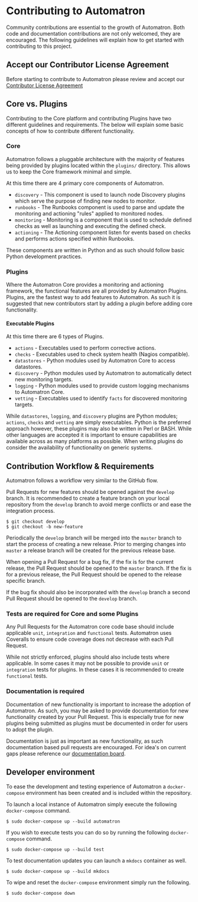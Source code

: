 # Contributing to Automatron

Community contributions are essential to the growth of Automatron. Both code and documentation contributions are not only welcomed, they are encouraged. The following guidelines will explain how to get started with contributing to this project.

## Accept our Contributor License Agreement

Before starting to contribute to Automatron please review and accept our [Contributor License Agreement](https://goo.gl/forms/44vauc2jjlNlln2t1)

## Core vs. Plugins

Contributing to the Core platform and contributing Plugins have two different guidelines and requirements. The below will explain some basic concepts of how to contribute different functionality.

### Core

Automatron follows a pluggable architecture with the majority of features being provided by plugins located within the `plugins/` directory. This allows us to keep the Core framework minimal and simple.

At this time there are 4 primary core components of Automatron.

  * `discovery` - This component is used to launch node Discovery plugins which serve the purpose of finding new nodes to monitor.
  * `runbooks` - The Runbooks component is used to parse and update the monitoring and actioning "rules" applied to monitored nodes.
  * `monitoring` - Monitoring is a component that is used to schedule defined checks as well as launching and executing the defined check.
  * `actioning` - The Actioning component listen for events based on checks and performs actions specified within Runbooks.

These components are written in Python and as such should follow basic Python development practices.

### Plugins

Where the Automatron Core provides a monitoring and actioning framework, the functional features are all provided by Automatron Plugins. Plugins, are the fastest way to add features to Automatron. As such it is suggested that new contributors start by adding a plugin before adding core functionality.

#### Executable Plugins

At this time there are 6 types of Plugins.

  * `actions` - Executables used to perform corrective actions.
  * `checks` - Executables used to check system health (Nagios compatible).
  * `datastores` - Python modules used by Automatron Core to access datastores.
  * `discovery` - Python modules used by Automatron to automatically detect new monitoring targets.
  * `logging` - Python modules used to provide custom logging mechanisms to Automatron Core.
  * `vetting` - Executables used to identify `facts` for discovered monitoring targets.

While `datastores`, `logging`, and `discovery` plugins are Python modules; `actions`, `checks` and `vetting` are simply executables.
Python is the preferred approach however, these plugins may also be written in Perl or BASH. While other languages are accepted it is important to ensure capabilities are available across as many platforms as possible. When writing plugins do consider the availability of functionality on generic systems.

## Contribution Workflow & Requirements

Automatron follows a workflow very similar to the GitHub flow.

Pull Requests for new features should be opened against the `develop` branch. It is recommended to create a feature branch on your local repository from the `develop` branch to avoid merge conflicts or and ease the integration process.

```console
$ git checkout develop
$ git checkout -b new-feature
```

Periodically the `develop` branch will be merged into the `master` branch to start the process of creating a new release. Prior to merging changes into `master` a release branch will be created for the previous release base.

When opening a Pull Request for a bug fix, if the fix is for the current release, the Pull Request should be opened to the `master` branch. If the fix is for a previous release, the Pull Request should be opened to the release specific branch.

If the bug fix should also be incorporated with the `develop` branch a second Pull Request should be opened to the `develop` branch.

### Tests are required for Core and some Plugins

Any Pull Requests for the Automatron core code base should include applicable `unit`, `integration` and `functional` tests. Automatron uses Coveralls to ensure code coverage does not decrease with each Pull Request.

While not strictly enforced, plugins should also include tests where applicable. In some cases it may not be possible to provide `unit` or `integration` tests for plugins. In these cases it is recommended to create `functional` tests.

### Documentation is required

Documentation of new functionality is important to increase the adoption of Automatron. As such, you may be asked to provide documentation for new functionality created by your Pull Request. This is especially true for new plugins being submitted as plugins must be documented in order for users to adopt the plugin.

Documentation is just as important as new functionality, as such documentation based pull requests are encouraged. For idea's on current gaps please reference our [documentation board](https://github.com/madflojo/automatron/projects/1).

## Developer environment

To ease the development and testing experience of Automatron a `docker-compose` environment has been created and is included within the repository.

To launch a local instance of Automatron simply execute the following `docker-compose` command.

```console
$ sudo docker-compose up --build automatron
```

If you wish to execute tests you can do so by running the following `docker-compose` command.

```console
$ sudo docker-compose up --build test
```

To test documentation updates you can launch a `mkdocs` container as well.

```console
$ sudo docker-compose up --build mkdocs
```

To wipe and reset the `docker-compose` environment simply run the following.

```console
$ sudo docker-compose down
```
